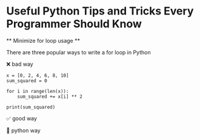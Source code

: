# Useful Python Tips and Tricks Every Programmer Should Know
** Minimize for loop usage **

There are three popular ways to write a for loop in Python

❌ bad way

    x = [0, 2, 4, 6, 8, 10]
    sum_squared = 0

    for i in range(len(x)):
        sum_squared += x[i] ** 2
        
    print(sum_squared)

✅ good way

🐍 python way

